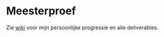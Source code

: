 # Meesterproef

Zie [wiki](https://github.com/WesselSmit/meesterproef-1920/wiki) voor mijn persoonlijke progressie en alle deliverables.
